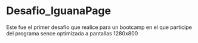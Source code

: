 # Desafio_IguanaPage
Este fue el primer desafío que realice para un bootcamp en el que participe del programa sence 
optimizada a pantallas 1280x800
